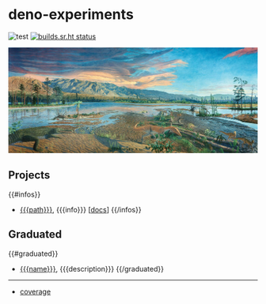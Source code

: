 # deno-experiments

![test](https://github.com/ruivieira/deno-experiments/workflows/test/badge.svg) [![builds.sr.ht status](https://builds.sr.ht/~ruivieira/deno-experiments/.build.yml.svg)](https://builds.sr.ht/~ruivieira/deno-experiments/.build.yml?)

![Brontosaurus!](docs/mesozoic.jpg)
 
## Projects

{{#infos}}
- [{{{path}}}]({{{path}}}), {{{info}}} [[docs](https://doc.deno.land/https/git.sr.ht/~ruivieira/deno-experiments/blob/master/{{{path}}})]
{{/infos}}

## Graduated

{{#graduated}}

- [{{{name}}}]({{{url}}}), {{{description}}}
  {{/graduated}}

<hr>

- [coverage](https://ruivieira.srht.site/deno-experiments/coverage/index.html)
